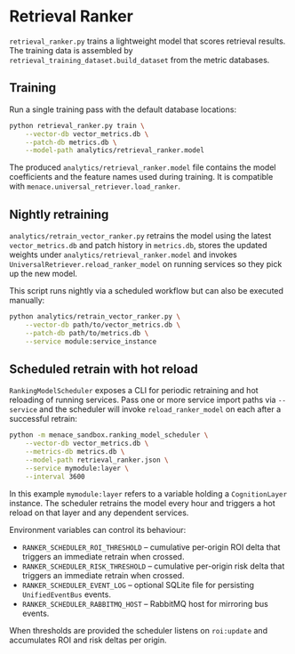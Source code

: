 # Retrieval Ranker

`retrieval_ranker.py` trains a lightweight model that scores retrieval
results.  The training data is assembled by
`retrieval_training_dataset.build_dataset` from the metric databases.

## Training

Run a single training pass with the default database locations:

```bash
python retrieval_ranker.py train \
    --vector-db vector_metrics.db \
    --patch-db metrics.db \
    --model-path analytics/retrieval_ranker.model
```

The produced `analytics/retrieval_ranker.model` file contains the model
coefficients and the feature names used during training.  It is compatible with
`menace.universal_retriever.load_ranker`.

## Nightly retraining

`analytics/retrain_vector_ranker.py` retrains the model using the latest
`vector_metrics.db` and patch history in `metrics.db`, stores the updated
weights under `analytics/retrieval_ranker.model` and invokes
`UniversalRetriever.reload_ranker_model` on running services so they pick up the
new model.

This script runs nightly via a scheduled workflow but can also be executed
manually:

```bash
python analytics/retrain_vector_ranker.py \
    --vector-db path/to/vector_metrics.db \
    --patch-db path/to/metrics.db \
    --service module:service_instance
```

## Scheduled retrain with hot reload

`RankingModelScheduler` exposes a CLI for periodic retraining and hot reloading
of running services.  Pass one or more service import paths via `--service` and
the scheduler will invoke `reload_ranker_model` on each after a successful
retrain:

```bash
python -m menace_sandbox.ranking_model_scheduler \
    --vector-db vector_metrics.db \
    --metrics-db metrics.db \
    --model-path retrieval_ranker.json \
    --service mymodule:layer \
    --interval 3600
```

In this example `mymodule:layer` refers to a variable holding a
`CognitionLayer` instance.  The scheduler retrains the model every hour and
triggers a hot reload on that layer and any dependent services.

Environment variables can control its behaviour:

* `RANKER_SCHEDULER_ROI_THRESHOLD` – cumulative per-origin ROI delta that
  triggers an immediate retrain when crossed.
* `RANKER_SCHEDULER_RISK_THRESHOLD` – cumulative per-origin risk delta that
  triggers an immediate retrain when crossed.
* `RANKER_SCHEDULER_EVENT_LOG` – optional SQLite file for persisting
  `UnifiedEventBus` events.
* `RANKER_SCHEDULER_RABBITMQ_HOST` – RabbitMQ host for mirroring bus events.

When thresholds are provided the scheduler listens on `roi:update` and
accumulates ROI and risk deltas per origin.
